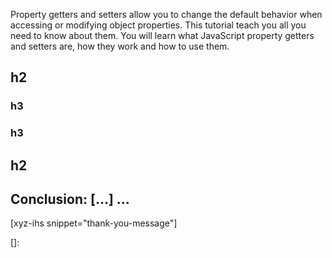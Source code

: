 Property getters and setters allow you to change the default behavior when accessing or modifying object properties. This tutorial teach you all you need to know about them. You will learn what JavaScript property getters and setters are, how they work and how to use them.
<!--more-->
<!--
Table of Contents:
## h2
### h3
### h3
## h2
## Conclusion: [...] ...
-->

## h2

### h3

### h3

## h2

## Conclusion: [...] ...

[xyz-ihs snippet="thank-you-message"]

<!-- ### Links -->
[]:

<!--
### Meta:
-
-->

<!--
### Keywords:
- JavaScript property getters and setters
- property getters and setters
- getters and setters
-->

<!--
### Resources:
-
-->
